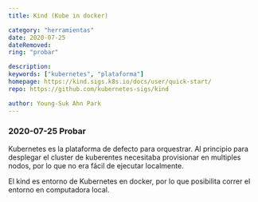 ```yaml
---
title: Kind (Kube in docker)

category: "herramientas"
date: 2020-07-25
dateRemoved: 
ring: "probar"

description: 
keywords: ["kubernetes", "plataforma"]
homepage: https://kind.sigs.k8s.io/docs/user/quick-start/
repo: https://github.com/kubernetes-sigs/kind

author: Young-Suk Ahn Park
---
```


### 2020-07-25 Probar

Kubernetes es la plataforma de defecto para orquestrar. Al principio para desplegar el cluster de kuberentes necesitaba provisionar en multiples nodos, por lo que no era fácil de ejecutar localmente.

El kind es entorno de Kubernetes en docker, por lo que posibilita correr el entorno en computadora local.
